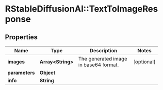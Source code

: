 # RStableDiffusionAI::TextToImageResponse

## Properties
Name | Type | Description | Notes
------------ | ------------- | ------------- | -------------
**images** | **Array&lt;String&gt;** | The generated image in base64 format. | [optional] 
**parameters** | **Object** |  | 
**info** | **String** |  | 

